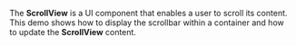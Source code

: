 The **ScrollView** is&nbsp;a&nbsp;UI component that enables a&nbsp;user to&nbsp;scroll its content. This demo shows how to&nbsp;display the scrollbar within a&nbsp;container and how to&nbsp;update the **ScrollView** content.